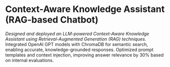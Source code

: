 # Context-Aware Knowledge Assistant (RAG-based Chatbot)

*Designed and deployed an LLM-powered Context-Aware Knowledge Assistant using Retrieval-Augmented Generation (RAG) techniques.* Integrated OpenAI GPT models with ChromaDB for semantic search, enabling accurate, knowledge-grounded responses. Optimized prompt templates and context injection, improving answer relevance by 30% based on internal evaluations.
